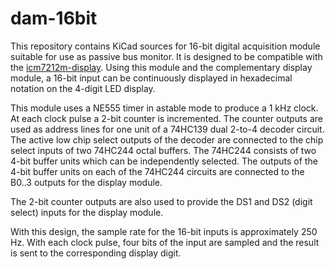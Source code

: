 dam-16bit
=========

This repository contains KiCad sources for 16-bit digital acquisition
module suitable for use as passive bus monitor. It is designed to be
compatible with the [icm7212m-display](https://github.com/ceharris/icm7212m-display). Using this module and the complementary display module, a 16-bit 
input can be continuously displayed in hexadecimal notation on the 
4-digit LED display.

This module uses a NE555 timer in astable mode to produce a 1 kHz 
clock. At each clock pulse a 2-bit counter is incremented. The counter
outputs are used as address lines for one unit of a 74HC139 dual 2-to-4
decoder circuit. The active low chip select outputs of the decoder are
connected to the chip select inputs of two 74HC244 octal buffers. The
74HC244 consists of two 4-bit buffer units which can be independently 
selected. The outputs of the 4-bit buffer units on each of the 74HC244
circuits are connected to the B0..3 outputs for the display module.

The 2-bit counter outputs are also used to provide the DS1 and DS2 
(digit select) inputs for the display module.

With this design, the sample rate for the 16-bit inputs is approximately
250 Hz. With each clock pulse, four bits of the input are sampled and
the result is sent to the corresponding display digit.


